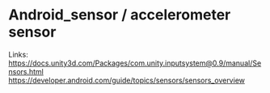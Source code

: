 # Android_sensor / accelerometer sensor

Links:
https://docs.unity3d.com/Packages/com.unity.inputsystem@0.9/manual/Sensors.html
https://developer.android.com/guide/topics/sensors/sensors_overview
